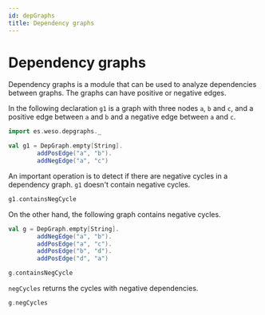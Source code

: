 ```yaml
---
id: depGraphs
title: Dependency graphs
---
```


# Dependency graphs

Dependency graphs is a module that can be used to analyze dependencies between graphs.
The graphs can have positive or negative edges.

In the following declaration `g1` is a graph with three nodes `a`, `b` and `c`, and a positive edge between `a` and `b` and a negative edge between `a` and `c`. 

```scala mdoc 
import es.weso.depgraphs._

val g1 = DepGraph.empty[String].
        addPosEdge("a", "b").
        addNegEdge("a", "c")
```

An important operation is to detect if there are negative cycles in a dependency graph. `g1` doesn't contain negative cycles.

```scala mdoc
g1.containsNegCycle
```

On the other hand, the following graph contains negative cycles.

```scala mdoc
val g = DepGraph.empty[String].
        addNegEdge("a", "b").
        addPosEdge("a", "c").
        addPosEdge("b", "d").
        addPosEdge("d", "a")

g.containsNegCycle
```

`negCycles` returns the cycles with negative dependencies.

```scala mdoc
g.negCycles
```